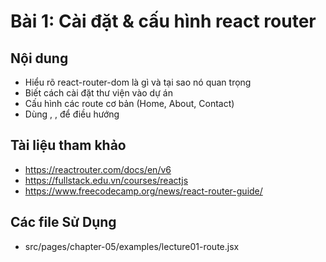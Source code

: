 # Bài 1: Cài đặt & cấu hình react router

## Nội dung
- Hiểu rõ react-router-dom là gì và tại sao nó quan trọng
- Biết cách cài đặt thư viện vào dự án
- Cấu hình các route cơ bản (Home, About, Contact)
- Dùng <BrowserRouter>, <Routes>, <Route> để điều hướng

## Tài liệu tham khảo
- https://reactrouter.com/docs/en/v6
- https://fullstack.edu.vn/courses/reactjs
- https://www.freecodecamp.org/news/react-router-guide/

## Các file Sử Dụng
- src/pages/chapter-05/examples/lecture01-route.jsx